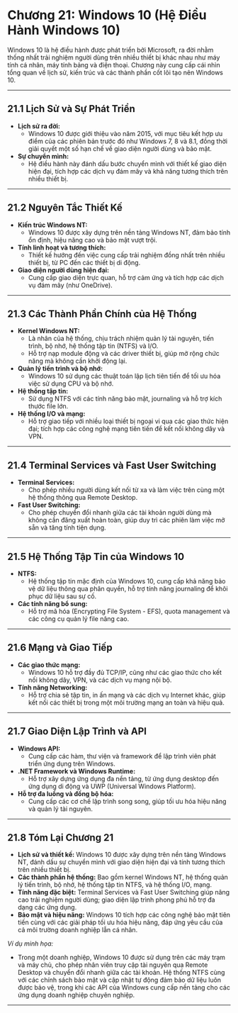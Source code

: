 # Chương 21: Windows 10 (Hệ Điều Hành Windows 10)

Windows 10 là hệ điều hành được phát triển bởi Microsoft, ra đời nhằm thống nhất trải nghiệm người dùng trên nhiều thiết bị khác nhau như máy tính cá nhân, máy tính bảng và điện thoại. Chương này cung cấp cái nhìn tổng quan về lịch sử, kiến trúc và các thành phần cốt lõi tạo nên Windows 10.

---

## 21.1 Lịch Sử và Sự Phát Triển

- **Lịch sử ra đời:**  
  - Windows 10 được giới thiệu vào năm 2015, với mục tiêu kết hợp ưu điểm của các phiên bản trước đó như Windows 7, 8 và 8.1, đồng thời giải quyết một số hạn chế về giao diện người dùng và bảo mật.
- **Sự chuyển mình:**  
  - Hệ điều hành này đánh dấu bước chuyển mình với thiết kế giao diện hiện đại, tích hợp các dịch vụ đám mây và khả năng tương thích trên nhiều thiết bị.
  
---

## 21.2 Nguyên Tắc Thiết Kế

- **Kiến trúc Windows NT:**  
  - Windows 10 được xây dựng trên nền tảng Windows NT, đảm bảo tính ổn định, hiệu năng cao và bảo mật vượt trội.
- **Tính linh hoạt và tương thích:**  
  - Thiết kế hướng đến việc cung cấp trải nghiệm đồng nhất trên nhiều thiết bị, từ PC đến các thiết bị di động.
- **Giao diện người dùng hiện đại:**  
  - Cung cấp giao diện trực quan, hỗ trợ cảm ứng và tích hợp các dịch vụ đám mây (như OneDrive).

---

## 21.3 Các Thành Phần Chính của Hệ Thống

- **Kernel Windows NT:**  
  - Là nhân của hệ thống, chịu trách nhiệm quản lý tài nguyên, tiến trình, bộ nhớ, hệ thống tập tin (NTFS) và I/O.
  - Hỗ trợ nạp module động và các driver thiết bị, giúp mở rộng chức năng mà không cần khởi động lại.
- **Quản lý tiến trình và bộ nhớ:**  
  - Windows 10 sử dụng các thuật toán lập lịch tiên tiến để tối ưu hóa việc sử dụng CPU và bộ nhớ.
- **Hệ thống tập tin:**  
  - Sử dụng NTFS với các tính năng bảo mật, journaling và hỗ trợ kích thước file lớn.
- **Hệ thống I/O và mạng:**  
  - Hỗ trợ giao tiếp với nhiều loại thiết bị ngoại vi qua các giao thức hiện đại; tích hợp các công nghệ mạng tiên tiến để kết nối không dây và VPN.

---

## 21.4 Terminal Services và Fast User Switching

- **Terminal Services:**  
  - Cho phép nhiều người dùng kết nối từ xa và làm việc trên cùng một hệ thống thông qua Remote Desktop.
- **Fast User Switching:**  
  - Cho phép chuyển đổi nhanh giữa các tài khoản người dùng mà không cần đăng xuất hoàn toàn, giúp duy trì các phiên làm việc mở sẵn và tăng tính tiện dụng.

---

## 21.5 Hệ Thống Tập Tin của Windows 10

- **NTFS:**  
  - Hệ thống tập tin mặc định của Windows 10, cung cấp khả năng bảo vệ dữ liệu thông qua phân quyền, hỗ trợ tính năng journaling để khôi phục dữ liệu sau sự cố.
- **Các tính năng bổ sung:**  
  - Hỗ trợ mã hóa (Encrypting File System - EFS), quota management và các công cụ quản lý file nâng cao.

---

## 21.6 Mạng và Giao Tiếp

- **Các giao thức mạng:**  
  - Windows 10 hỗ trợ đầy đủ TCP/IP, cũng như các giao thức cho kết nối không dây, VPN, và các dịch vụ mạng nội bộ.
- **Tính năng Networking:**  
  - Hỗ trợ chia sẻ tập tin, in ấn mạng và các dịch vụ Internet khác, giúp kết nối các thiết bị trong một môi trường mạng an toàn và hiệu quả.

---

## 21.7 Giao Diện Lập Trình và API

- **Windows API:**  
  - Cung cấp các hàm, thư viện và framework để lập trình viên phát triển ứng dụng trên Windows.
- **.NET Framework và Windows Runtime:**  
  - Hỗ trợ xây dựng ứng dụng đa nền tảng, từ ứng dụng desktop đến ứng dụng di động và UWP (Universal Windows Platform).
- **Hỗ trợ đa luồng và đồng bộ hóa:**  
  - Cung cấp các cơ chế lập trình song song, giúp tối ưu hóa hiệu năng và quản lý tài nguyên.

---

## 21.8 Tóm Lại Chương 21

- **Lịch sử và thiết kế:** Windows 10 được xây dựng trên nền tảng Windows NT, đánh dấu sự chuyển mình với giao diện hiện đại và tính tương thích trên nhiều thiết bị.
- **Các thành phần hệ thống:** Bao gồm kernel Windows NT, hệ thống quản lý tiến trình, bộ nhớ, hệ thống tập tin NTFS, và hệ thống I/O, mạng.
- **Tính năng đặc biệt:** Terminal Services và Fast User Switching giúp nâng cao trải nghiệm người dùng; giao diện lập trình phong phú hỗ trợ đa dạng các ứng dụng.
- **Bảo mật và hiệu năng:** Windows 10 tích hợp các công nghệ bảo mật tiên tiến cùng với các giải pháp tối ưu hóa hiệu năng, đáp ứng yêu cầu của cả môi trường doanh nghiệp lẫn cá nhân.

*Ví dụ minh họa:*  
- Trong một doanh nghiệp, Windows 10 được sử dụng trên các máy trạm và máy chủ, cho phép nhân viên truy cập tài nguyên qua Remote Desktop và chuyển đổi nhanh giữa các tài khoản. Hệ thống NTFS cùng với các chính sách bảo mật và cập nhật tự động đảm bảo dữ liệu luôn được bảo vệ, trong khi các API của Windows cung cấp nền tảng cho các ứng dụng doanh nghiệp chuyên nghiệp.

---